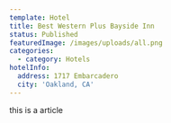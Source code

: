 ```yaml
---
template: Hotel
title: Best Western Plus Bayside Inn
status: Published
featuredImage: /images/uploads/all.png
categories:
  - category: Hotels
hotelInfo:
  address: 1717 Embarcadero
  city: 'Oakland, CA'
---
```


this is a article
